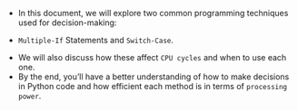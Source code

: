 - In this document, we will explore two common programming techniques used for decision-making:   
* `Multiple-If` Statements and `Switch-Case`. 
- We will also discuss how these affect `CPU cycles` and when to use each one. 
- By the end, you’ll have a better understanding of how to make decisions in Python code and how efficient each method is in terms of `processing power`.